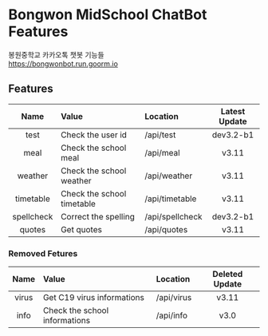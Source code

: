 # Bongwon MidSchool ChatBot Features
봉원중학교 카카오톡 챗봇 기능들  
https://bongwonbot.run.goorm.io

## Features
|Name|Value|Location|Latest Update|
|:---:|:---|:---|:---:|
|test|Check the user id|/api/test|dev3.2-b1|
|meal|Check the school meal|/api/meal|v3.11|
|weather|Check the school weather|/api/weather|v3.11|
|timetable|Check the school timetable|/api/timetable|v3.11|
|spellcheck|Correct the spelling|/api/spellcheck|dev3.2-b1|
|quotes|Get quotes|/api/quotes|v3.11|

### Removed Fetures
|Name|Value|Location|Deleted Update|
|:---:|:---|:---|:---:|
|virus|Get C19 virus informations|/api/virus|v3.11|
|info|Check the school informations|/api/info|v3.0|